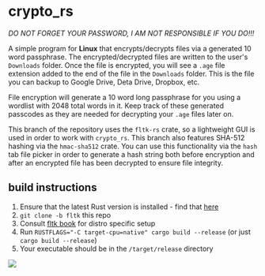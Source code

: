 # crypto_rs

*DO NOT FORGET YOUR PASSWORD, I AM NOT RESPONSIBLE IF YOU DO!!!*

A simple program for **Linux** that encrypts/decrypts files via a generated 10 word passphrase.  The encrypted/decrypted files are written to the user's `Downloads` folder.  Once the file is encrypted, you will see a `.age` file extension added to the end of the file in the `Downloads` folder.  This is the file you can backup to Google Drive, Deta Drive, Dropbox, etc.

File encryption will generate a 10 word long passphrase for you using a wordlist with 2048 total words in it.  Keep track of these generated passcodes as they are needed for decrypting your `.age` files later on.

This branch of the repository uses the `fltk-rs` crate, so a lightweight GUI is used in order to work with `crypto_rs`.  This branch also features SHA-512 hashing via the `hmac-sha512` crate.  You can use this functionality via the `hash` tab file picker in order to generate a hash string both before encryption and after an encrypted file has been decrypted to ensure file integrity.

## build instructions

1. Ensure that the latest Rust version is installed - find that [here](https://www.rust-lang.org/learn/get-started)
2. `git clone -b fltk` this repo
3. Consult [fltk book](https://fltk-rs.github.io/fltk-book/Setup.html) for distro specific setup
4. Run `RUSTFLAGS="-C target-cpu=native" cargo build --release` (or just `cargo build --release`)
5. Your executable should be in the `/target/release` directory

![](https://ik.imagekit.io/xbkhabiqcy9/img/image_DH_2bqEH7.png?updatedAt=1691073812608)